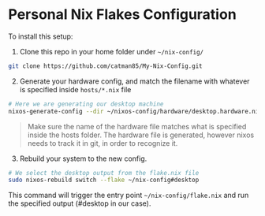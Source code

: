 # Personal Nix Flakes Configuration

To install this setup:

1. Clone this repo in your home folder under ```~/nix-config/```
```sh
git clone https://github.com/catman85/My-Nix-Config.git
```
2. Generate your hardware config, and match the filename with whatever is specified inside ```hosts/*.nix``` file
```sh
# Here we are generating our desktop machine
nixos-generate-config --dir ~/nixos-config/hardware/desktop.hardware.nix
```
> Make sure the name of the hardware file matches what is specified inside the hosts folder. The hardware file is generated, however nixos needs to track it in git, in order to recognize it.

3. Rebuild your system to the new config.
```sh
# We select the desktop output from the flake.nix file
sudo nixos-rebuild switch --flake ~/nix-config#desktop
```
This command will trigger the entry point ```~/nix-config/flake.nix``` and run the specified output (#desktop in our case).
